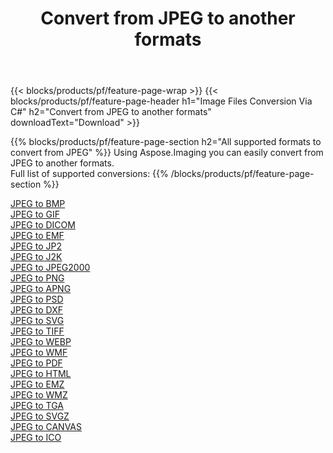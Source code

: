 ﻿---
title: Convert from JPEG to another formats 
weight: 3920
url: /java/conversion/from/jpeg 
lang: en
langdirlevel: 2
locales: zh-hans,ja,it,ru,de,es,fr,nl,id,lt,pl,pt,vi,tr,ko,zh-hant,ar,hi,th,sv,cs,uk,he
description: Using Aspose.Imaging you can easily convert from JPEG to another formats
---

{{< blocks/products/pf/feature-page-wrap >}}
{{< blocks/products/pf/feature-page-header h1="Image Files Conversion Via C#" h2="Convert from JPEG to another formats" downloadText="Download" >}}


{{% blocks/products/pf/feature-page-section  h2="All supported formats to convert from JPEG" %}}
Using Aspose.Imaging you can easily convert from JPEG to another formats.
<br/>
Full list of supported conversions:
{{% /blocks/products/pf/feature-page-section %}}
<div class="container-fluid productfamilypage bg-gray">
    <div class="convertypes bg-gray agp-content section">
        <div class="container">
		<div class="row other-converters">
		    <div class='col-md-2 other-converter remove-lp remove-rp'><a href="/imaging/java/conversion/jpeg-to-bmp" >JPEG to BMP</a></div><div class='col-md-2 other-converter remove-lp remove-rp'><a href="/imaging/java/conversion/jpeg-to-gif" >JPEG to GIF</a></div><div class='col-md-2 other-converter remove-lp remove-rp'><a href="/imaging/java/conversion/jpeg-to-dicom" >JPEG to DICOM</a></div><div class='col-md-2 other-converter remove-lp remove-rp'><a href="/imaging/java/conversion/jpeg-to-emf" >JPEG to EMF</a></div><div class='col-md-2 other-converter remove-lp remove-rp'><a href="/imaging/java/conversion/jpeg-to-jp2" >JPEG to JP2</a></div><div class='col-md-2 other-converter remove-lp remove-rp'><a href="/imaging/java/conversion/jpeg-to-j2k" >JPEG to J2K</a></div><div class='col-md-2 other-converter remove-lp remove-rp'><a href="/imaging/java/conversion/jpeg-to-jpeg2000" >JPEG to JPEG2000</a></div><div class='col-md-2 other-converter remove-lp remove-rp'><a href="/imaging/java/conversion/jpeg-to-png" >JPEG to PNG</a></div><div class='col-md-2 other-converter remove-lp remove-rp'><a href="/imaging/java/conversion/jpeg-to-apng" >JPEG to APNG</a></div><div class='col-md-2 other-converter remove-lp remove-rp'><a href="/imaging/java/conversion/jpeg-to-psd" >JPEG to PSD</a></div><div class='col-md-2 other-converter remove-lp remove-rp'><a href="/imaging/java/conversion/jpeg-to-dxf" >JPEG to DXF</a></div><div class='col-md-2 other-converter remove-lp remove-rp'><a href="/imaging/java/conversion/jpeg-to-svg" >JPEG to SVG</a></div><div class='col-md-2 other-converter remove-lp remove-rp'><a href="/imaging/java/conversion/jpeg-to-tiff" >JPEG to TIFF</a></div><div class='col-md-2 other-converter remove-lp remove-rp'><a href="/imaging/java/conversion/jpeg-to-webp" >JPEG to WEBP</a></div><div class='col-md-2 other-converter remove-lp remove-rp'><a href="/imaging/java/conversion/jpeg-to-wmf" >JPEG to WMF</a></div><div class='col-md-2 other-converter remove-lp remove-rp'><a href="/imaging/java/conversion/jpeg-to-pdf" >JPEG to PDF</a></div><div class='col-md-2 other-converter remove-lp remove-rp'><a href="/imaging/java/conversion/jpeg-to-html" >JPEG to HTML</a></div><div class='col-md-2 other-converter remove-lp remove-rp'><a href="/imaging/java/conversion/jpeg-to-emz" >JPEG to EMZ</a></div><div class='col-md-2 other-converter remove-lp remove-rp'><a href="/imaging/java/conversion/jpeg-to-wmz" >JPEG to WMZ</a></div><div class='col-md-2 other-converter remove-lp remove-rp'><a href="/imaging/java/conversion/jpeg-to-tga" >JPEG to TGA</a></div><div class='col-md-2 other-converter remove-lp remove-rp'><a href="/imaging/java/conversion/jpeg-to-svgz" >JPEG to SVGZ</a></div><div class='col-md-2 other-converter remove-lp remove-rp'><a href="/imaging/java/conversion/jpeg-to-canvas" >JPEG to CANVAS</a></div><div class='col-md-2 other-converter remove-lp remove-rp'><a href="/imaging/java/conversion/jpeg-to-ico" >JPEG to ICO</a></div>
                </div>
        </div>
    </div>
</div>
<br/>

